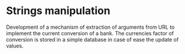 # Strings manipulation

Development of a mechanism of extraction of arguments from URL to implement the current conversion of a bank. The currencies factor of conversion is stored in a simple database in case of ease the update of values.
